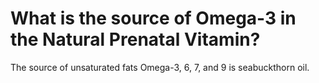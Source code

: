 # What is the source of Omega-3 in the Natural Prenatal Vitamin?

The source of unsaturated fats Omega-3, 6, 7, and 9 is seabuckthorn oil.